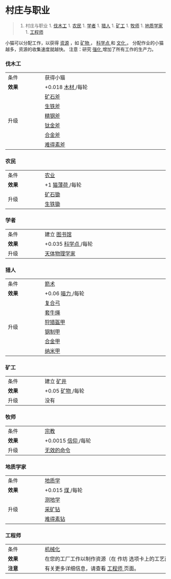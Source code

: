 # 村庄与职业
>1. 村庄与职业
	1. [伐木工](#伐木工 "伐木工")
	1. [农民](#农民 "农民")
	1. [学者](#学者 "学者")
	1. [猎人](#猎人 "猎人")
	1. [矿工](#矿工 "矿工")
	1. [牧师](#牧师 "牧师")
	1. [地质学家](#地质学家 "地质学家")
	1. [工程师](#工程师 "工程师")

小猫可以分配工作，以获得 <a href="?file=003-资源大全/005-资源介绍">资源</a>
			，如
	<a href="#minerals">
				矿物
	</a>
			，
	<a href="#science">
				科学点
	</a>
			和
	<a href="#culture">
				文化
	</a>
			。
			分配作业的小猫越多，资源的收集速度就越快。
注意：研究
	<a href="?file=001-猫咪百科/04-作坊/01-升级#强化">
				强化
	</a>
			增加了所有工作的生产力。
### 伐木工
<div class="par-div" id="par-1">
	<table class="wikitable">
		<tbody>
			<tr>
				<td class="em">
					<span style="display: block; width: 100px">
								条件
					</span>
				</td>
				<td style="text-align: left; ">
					<span style="display: block; width: 600px">
								获得小猫
					</span>
				</td>
			</tr>
			<tr>
				<td>
					<strong>
								效果
					</strong>
				</td>
				<td style="text-align: left; ">
							+0.018
					<a href="?file=003-资源大全/02-木材">
								木材
					</a> /每轮
				</td>
			</tr>
			<tr>
				<td rowspan="6" class="em">
							升级
				</td>
				<td style="text-align: left; ">
					<a href="?file=001-猫咪百科/04-作坊/01-升级#矿石斧">
								矿石斧
					</a>
				</td>
			</tr>
			<tr>
				<td style="text-align: left; ">
					<a href="?file=001-猫咪百科/04-作坊/01-升级#生铁斧">
								生铁斧
					</a>
				</td>
			</tr>
			<tr>
				<td style="text-align: left; ">
					<a href="?file=001-猫咪百科/04-作坊/01-升级#精钢斧">
								精钢斧
					</a>
				</td>
			</tr>
			<tr>
				<td style="text-align: left; ">
					<a href="?file=001-猫咪百科/04-作坊/01-升级#钛金斧">
								钛金斧
					</a>
				</td>
			</tr>
			<tr>
				<td style="text-align: left; ">
					<a href="?file=001-猫咪百科/04-作坊/01-升级#合金斧">
								合金斧
					</a>
				</td>
			</tr>
			<tr>
				<td style="text-align: left; ">
					<a href="?file=001-猫咪百科/04-作坊/01-升级#难得素斧">
								难得素斧
					</a>
				</td>
			</tr>
		</tbody>
	</table>
</div>

### 农民
<div class="par-div" id="par-2">
	<table class="wikitable">
		<tbody>
			<tr>
				<td class="em">
					<span style="display: block; width: 100px">
								条件
					</span>
				</td>
				<td style="text-align: left; ">
					<span style="display: block; width: 600px">
						<a href="?file=001-猫咪百科/03-科技/01-科技#农业">
									农业
						</a>
					</span>
				</td>
			</tr>
			<tr>
				<td>
					<strong>
								效果
					</strong>
				</td>
				<td style="text-align: left; ">
							+1
					<a href="?file=003-资源大全/01-猫薄荷">
								猫薄荷
					</a>
							/每轮
				</td>
			</tr>
			<tr>
				<td rowspan="2" class="em">
							升级
				</td>
				<td style="text-align: left; ">
					<a href="?file=001-猫咪百科/04-作坊/01-升级#矿石锄">
								矿石锄
					</a>
				</td>
			</tr>
			<tr>
				<td style="text-align: left; ">
					<a href="?file=001-猫咪百科/04-作坊/01-升级#生铁锄">
								生铁锄
					</a>
				</td>
			</tr>
		</tbody>
	</table>
</div>

### 学者
<div class="par-div" id="par-3">
	<table class="wikitable">
		<tbody>
			<tr>
				<td class="em">
					<span style="display: block; width: 100px">
								条件
					</span>
				</td>
				<td style="text-align: left; ">
					<span style="display: block; width: 600px">
								建立
						<a href="#Buildings#Library">
									图书馆
						</a>
					</span>
				</td>
			</tr>
			<tr>
				<td>
					<strong>
								效果
					</strong>
				</td>
				<td style="text-align: left; ">
							+0.035
					<a href="#science">
								科学点
					</a> /每轮
				</td>
			</tr>
			<tr>
				<td class="em">
							升级
				</td>
				<td style="text-align: left; ">
					<a href="#workshop#Astrophysicists">
								天体物理学家
					</a>
				</td>
			</tr>
		</tbody>
	</table>
</div>

### 猎人
<div class="par-div" id="par-4">
	<table class="wikitable">
		<tbody>
			<tr>
				<td class="em">
					<span style="display: block; width: 100px">
								条件
					</span>
				</td>
				<td style="text-align: left; ">
					<span style="display: block; width: 600px">
						<a href="?file=001-猫咪百科/03-科技/01-科技#箭术">
									箭术
						</a>
					</span>
				</td>
			</tr>
			<tr>
				<td>
					<strong>
								效果
					</strong>
				</td>
				<td style="text-align: left; ">
							+0.06
					<a href="#catpower">
								喵力
					</a> /每轮
				</td>
			</tr>
			<tr>
				<td rowspan="6" class="em">
							升级
				</td>
				<td style="text-align: left; ">
					<a href="?file=001-猫咪百科/04-作坊/01-升级#复合弓">
								复合弓
					</a>
				</td>
			</tr>
			<tr>
				<td style="text-align: left; ">
					<a href="?file=001-猫咪百科/04-作坊/01-升级#套牛绳">
								套牛绳
					</a>
				</td>
			</tr>
			<tr>
				<td style="text-align: left; ">
					<a href="?file=001-猫咪百科/04-作坊/01-升级#狩猎盔甲">
								狩猎盔甲
					</a>
				</td>
			</tr>
			<tr>
				<td style="text-align: left; ">
					<a href="?file=001-猫咪百科/04-作坊/01-升级#钢制甲">
								钢制甲
					</a>
				</td>
			</tr>
			<tr>
				<td style="text-align: left; ">
					<a href="?file=001-猫咪百科/04-作坊/01-升级#合金甲">
								合金甲
					</a>
				</td>
			</tr>
			<tr>
				<td style="text-align: left; ">
					<a href="?file=001-猫咪百科/04-作坊/01-升级#纳米甲">
								纳米甲
					</a>
				</td>
			</tr>
		</tbody>
	</table>
</div>

### 矿工
<div class="par-div" id="par-5">
	<table class="wikitable">
		<tbody>
			<tr>
				<td class="em">
					<span style="display: block; width: 100px">
								条件
					</span>
				</td>
				<td style="text-align: left; ">
					<span style="display: block; width: 600px">
								建立
						<a href="#Buildings#Mine">
									矿井
						</a>
					</span>
				</td>
			</tr>
			<tr>
				<td>
					<strong>
								效果
					</strong>
				</td>
				<td style="text-align: left; ">
							+0.05
					<a href="#minerals">
								矿物
					</a> /每轮
				</td>
			</tr>
			<tr>
				<td class="em">
							升级
				</td>
				<td style="text-align: left; ">
							没有
				</td>
			</tr>
		</tbody>
	</table>
</div>

### 牧师
<div class="par-div" id="par-6">
	<table class="wikitable">
		<tbody>
			<tr>
				<td class="em">
					<span style="display: block; width: 100px">
								条件
					</span>
				</td>
				<td style="text-align: left; ">
					<span style="display: block; width: 600px">
						<a href="?file=001-猫咪百科/03-科技/01-科技#宗教">
									宗教
						</a>
					</span>
				</td>
			</tr>
			<tr>
				<td>
					<strong>
								效果
					</strong>
				</td>
				<td style="text-align: left; ">
							 +0.0015
					<a href="?file=003-资源大全/16-信仰">
								信仰
					</a> /每轮
				</td>
			</tr>
			<tr>
				<td class="em">
							升级
				</td>
				<td style="text-align: left; ">
					<a href="?file=001-猫咪百科/03-科技/02-玄学#无效命令">
								无效的命令
					</a>
				</td>
			</tr>
		</tbody>
	</table>
</div>

### 地质学家
<div class="par-div" id="par-7">
	<table class="wikitable">
		<tbody>
			<tr>
				<td class="em">
					<span style="display: block; width: 100px">
								条件
					</span>
				</td>
				<td style="text-align: left; ">
					<span style="display: block; width: 600px">
						<a href="#Technologies#Geology">
									地质学
						</a>
					</span>
				</td>
			</tr>
			<tr>
				<td>
					<strong>
								效果
					</strong>
				</td>
				<td style="text-align: left; ">
							+0.015
					<a href="?file=003-资源大全/04-煤">
								煤
					</a> /每轮
				</td>
			</tr>
			<tr>
				<td rowspan="3" class="em">
							升级
				</td>
				<td style="text-align: left; ">
					<a href="?file=001-猫咪百科/04-作坊/01-升级#测地学">
								测地学
					</a>
				</td>
			</tr>
			<tr>
				<td style="text-align: left; ">
					<a href="?file=001-猫咪百科/04-作坊/01-升级#采矿钻">
								采矿钻
					</a>
				</td>
			</tr>
			<tr>
				<td style="text-align: left; ">
					<a href="?file=001-猫咪百科/04-作坊/01-升级#难得素钻">
								难得素钻
					</a>
				</td>
			</tr>
		</tbody>
	</table>
</div>

### 工程师
<div class="par-div" id="par-8">
	<table class="wikitable">
		<tbody>
			<tr>
				<td class="em">
					<span style="display: block; width: 100px">
								条件
					</span>
				</td>
				<td style="text-align: left; ">
					<span style="display: block; width: 600px">
						<a href="#Technologies#Mechanization">
									机械化
						</a>
					</span>
				</td>
			</tr>
			<tr>
				<td>
					<strong>
								效果
					</strong>
				</td>
				<td style="text-align: left; ">
							在您的工厂工作以制作资源（在 作坊 选项卡上的工艺面板中分配任务）
				</td>
			</tr>
			<tr>
				<td class="em">
					<strong>
								注意
					</strong>
				</td>
				<td style="text-align: left; ">
							有关更多详细信息，请查看
					<a href="#engineer">
								工程师
					</a>
							页面。
				</td>
			</tr>
		</tbody>
	</table>
